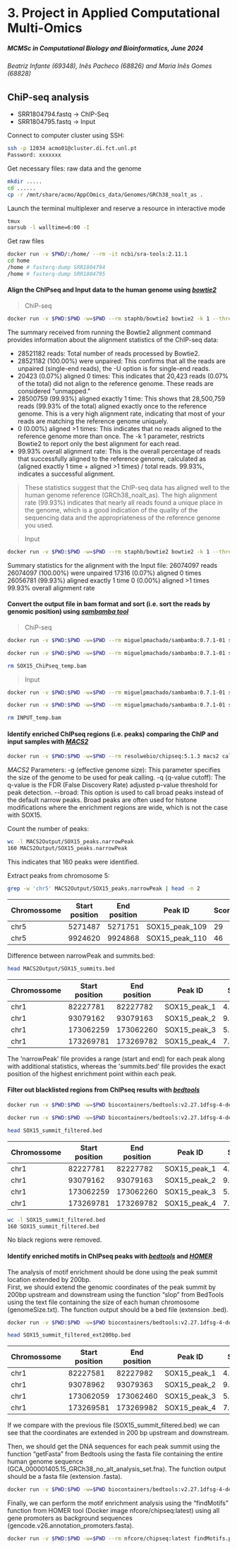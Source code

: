 # 3. Project in Applied Computational Multi-Omics
##### _MCMSc in Computational Biology and Bioinformatics, June 2024_
###### _Beatriz Infante (69348), Inês Pacheco (68826) and Maria Inês Gomes (68828)_

## ChiP-seq analysis

- SRR1804794.fastq -> ChIP-Seq
- SRR1804795.fastq -> Input

Connect to computer cluster using SSH:
```sh
ssh -p 12034 acmo01@cluster.di.fct.unl.pt
Password: xxxxxxx
```

Get necessary files: raw data and the genome
```sh
mkdir .....
cd ......
cp -r /mnt/share/acmo/AppCOmics_data/Genomes/GRCh38_noalt_as .
```

Launch the terminal multiplexer and reserve a resource in interactive mode
```sh
tmux
oarsub -l walltime=6:00 -I
```

Get raw files
```sh
docker run -v $PWD/:/home/ --rm -it ncbi/sra-tools:2.11.1
cd home
/home # fasterq-dump SRR1804794
/home # fasterq-dump SRR1804795
```

#### Align the ChIPseq and Input data to the human genome using [*bowtie2*][bowtie2]
> ChiP-seq

```sh
docker run -v $PWD:$PWD -w=$PWD --rm staphb/bowtie2 bowtie2 -k 1 --threads 10 -x ./Genomes/GRCh38_noalt_as/GRCh38_noalt_as -U SRR1804794.fastq -S SOX15_ChiPseq.sam
```

The summary received from running the Bowtie2 alignment command provides information about the alignment statistics of the ChIP-seq data:
- 28521182 reads: Total number of reads processed by Bowtie2.
- 28521182 (100.00%) were unpaired: This confirms that all the reads are unpaired (single-end reads), the -U option is for single-end reads.
- 20423 (0.07%) aligned 0 times: This indicates that 20,423 reads (0.07% of the total) did not align to the reference genome. These reads are considered "unmapped."
- 28500759 (99.93%) aligned exactly 1 time: This shows that 28,500,759 reads (99.93% of the total) aligned exactly once to the reference genome. This is a very high alignment rate, indicating that most of your reads are matching the reference genome uniquely.
- 0 (0.00%) aligned >1 times: This indicates that no reads aligned to the reference genome more than once. The -k 1 parameter, restricts Bowtie2 to report only the best alignment for each read.
- 99.93% overall alignment rate: This is the overall percentage of reads that successfully aligned to the reference genome, calculated as (aligned exactly 1 time + aligned >1 times) / total reads. 99.93%, indicates a successful alignment.

> These statistics suggest that the ChIP-seq data has aligned well to the human genome reference (GRCh38_noalt_as). The high alignment rate (99.93%) indicates that nearly all reads found a unique place in the genome, which is a good indication of the quality of the sequencing data and the appropriateness of the reference genome you used.


> Input
```sh
docker run -v $PWD:$PWD -w=$PWD --rm staphb/bowtie2 bowtie2 -k 1 --threads 10 -x ./Genomes/GRCh38_noalt_as/GRCh38_noalt_as -U SRR1804795.fastq -S INPUT.sam
```
Summary statistics for the alignment with the Input file:
26074097 reads
26074097 (100.00%) were unpaired
17316 (0.07%) aligned 0 times
26056781 (99.93%) aligned exactly 1 time
0 (0.00%) aligned >1 times
99.93% overall alignment rate


#### Convert the output file in bam format and sort (i.e. sort the reads by genomic position) using [*sambamba tool*][sam]
> ChiP-seq

```sh
docker run -v $PWD:$PWD -w=$PWD --rm miguelpmachado/sambamba:0.7.1-01 sambamba view -t 10 -S -f bam SOX15_ChiPseq.sam -o SOX15_ChiPseq_temp.bam   

docker run -v $PWD:$PWD -w=$PWD --rm miguelpmachado/sambamba:0.7.1-01 sambamba sort -t 10 -o SOX15_ChiPseq.bam SOX15_ChiPseq_temp.bam

rm SOX15_ChiPseq_temp.bam
```
> Input

```sh
docker run -v $PWD:$PWD -w=$PWD --rm miguelpmachado/sambamba:0.7.1-01 sambamba view -t 10 -S -f bam INPUT.sam -o INPUT_temp.bam

docker run -v $PWD:$PWD -w=$PWD --rm miguelpmachado/sambamba:0.7.1-01 sambamba sort -t 10 -o INPUT.bam INPUT_temp.bam

rm INPUT_temp.bam
```


#### Identify enriched ChIPseq regions (i.e. peaks) comparing the ChIP and input samples with [*MACS2*][macs2]

```sh
docker run -v $PWD:$PWD -w=$PWD --rm resolwebio/chipseq:5.1.3 macs2 callpeak -t SOX15_ChiPseq.bam -c INPUT.bam -f BAM -g 2.7e9 -q 0.05 -n SOX15 --outdir MACS2Output
```
*MACS2* Parameters:
-g (effective genome size): This parameter specifies the size of the genome to be used for peak calling. 
-q (q-value cutoff): The q-value is the FDR (False Discovery Rate) adjusted p-value threshold for peak detection.
--broad: This option is used to call broad peaks instead of the default narrow peaks. Broad peaks are often used for histone modifications where the enrichment regions are wide, which is not the case with SOX15.

Count the number of peaks:
```sh
wc -l MACS2Output/SOX15_peaks.narrowPeak
160 MACS2Output/SOX15_peaks.narrowPeak
```
This indicates that 160 peaks were identified.

Extract peaks from chromosome 5:
```sh
grep -w 'chr5' MACS2Output/SOX15_peaks.narrowPeak | head -n 2
```

| Chromossome | Start position | End position | Peak ID | Score |Strand |signalValue |pValue |qvalue |peak |
| ------ | ------ | ------ | ------ | ------ |------ |------ |------ |------ |------ |
| chr5   | 5271487| 5271751|SOX15_peak_109| 29| . | 4.34577|7.84899|2.92391  | 85
| chr5   | 9924620|9924868 | SOX15_peak_110| 46| . |4.27126 |10.05897  | 4.65962 | 75

Difference between narrowPeak and summits.bed:
```sh
head MACS2Output/SOX15_summits.bed
```
| Chromossome | Start position | End position | Peak ID | Score |
| ------ | ------ | ------ | ------ | ------ |
| chr1 | 82227781 | 82227782|SOX15_peak_1| 4.02574
| chr1 |93079162  |93079163 | SOX15_peak_2| 9.87931
| chr1 | 173062259 |173062260 | SOX15_peak_3|5.46890
| chr1 |173269781  |173269782 | SOX15_peak_4|7.58579

The 'narrowPeak' file provides a range (start and end) for each peak along with additional statistics, whereas the 'summits.bed' file provides the exact position of the highest enrichment point within each peak.


#### Filter out blacklisted regions from ChIPseq results with [*bedtools*][bedtools]
```sh
docker run -v $PWD:$PWD -w=$PWD biocontainers/bedtools:v2.27.1dfsg-4-deb_cv1 bedtools intersect -v -a MACS2Output/SOX15_peaks.narrowPeak -b Genomes/hg38.blacklist.bed > SOX15_peaks_filtered.bed

docker run -v $PWD:$PWD -w=$PWD biocontainers/bedtools:v2.27.1dfsg-4-deb_cv1 bedtools intersect -v -a MACS2Output/SOX15_summits.bed -b Genomes/hg38.blacklist.bed > SOX15_summit_filtered.bed
```

```sh
head SOX15_summit_filtered.bed
```
| Chromossome | Start position | End position | Peak ID | Score |
| ------ | ------ | ------ | ------ | ------ |
| chr1 | 82227781 | 82227782|SOX15_peak_1| 4.02574
| chr1 |93079162  |93079163 | SOX15_peak_2| 9.87931
| chr1 | 173062259 |173062260 | SOX15_peak_3|5.46890
| chr1 |173269781  |173269782 | SOX15_peak_4|7.58579

```sh
wc -l SOX15_summit_filtered.bed
160 SOX15_summit_filtered.bed
```
No black regions were removed.

#### Identify enriched motifs in ChIPseq peaks with [*bedtools*][bedtools] and [*HOMER*][homer]

The analysis of motif enrichment should be done using the peak summit location extended by 200bp.  
First, we should extend the genomic coordinates of the peak summit by 200bp upstream and downstream using the function “slop” from BedTools using the text file containing the size of each human chromosome (genomeSize.txt). The function output should be a bed file (extension .bed). 

```sh
docker run -v $PWD:$PWD -w=$PWD biocontainers/bedtools:v2.27.1dfsg-4-deb_cv1 bedtools slop -i SOX15_summit_filtered.bed -g Genomes/genomeSize.txt -b 200 > SOX15_summit_filtered_ext200bp.bed
```
```sh
head SOX15_summit_filtered_ext200bp.bed
```

| Chromossome | Start position | End position | Peak ID | Score |
| ------ | ------ | ------ | ------ | ------ |
| chr1 | 82227581 | 82227982|SOX15_peak_1| 4.02574
| chr1 |93078962  |93079363 | SOX15_peak_2| 9.87931
| chr1 | 173062059 |173062460 | SOX15_peak_3|5.46890
| chr1 |173269581  |173269982 | SOX15_peak_4|7.58579

If we compare with the previous file (SOX15_summit_filtered.bed) we can see that the coordinates are extended in 200 bp upstream and downstream.

Then, we should get the DNA sequences for each peak summit using the function “getFasta” from Bedtools using the fasta file containing the entire human genome sequence (GCA_000001405.15_GRCh38_no_alt_analysis_set.fna). The function output should be a fasta file (extension .fasta). 
```sh
docker run -v $PWD:$PWD -w=$PWD biocontainers/bedtools:v2.27.1dfsg-4-deb_cv1 bedtools getfasta -fi Genomes/GCA_000001405.15_GRCh38_no_alt_analysis_set.fna -bed SOX15_summit_filtered_ext200bp.bed > SOX15_summit_filtered_ext200bp.fasta
```

Finally, we can perform the motif enrichment analysis using the “findMotifs” function from HOMER tool (Docker image nfcore/chipseq:latest) using all gene promoters as background sequences (gencode.v26.annotation_promoters.fasta). 

```sh
docker run -v $PWD:$PWD -w=$PWD --rm nfcore/chipseq:latest findMotifs.pl SOX15_summit_filtered_ext200bp.fasta fasta HOMER -fasta Genomes/gencode.v26.annotation_promoters.fasta
```

   [Git]: <https://github.com/mivgomes/ACM-OM_project/blob/d73c88e983dd7cd38d810a5051dc977c1cf42b2c/ChiP-seq_SOX15>
   [bowtie2]: <https://bowtie-bio.sourceforge.net/bowtie2/index.shtml>
   [sam]: <https://lomereiter.github.io/sambamba/docs/sambamba-view.html>
   [macs2]: <https://hbctraining.github.io/Intro-to-ChIPseq/lessons/05_peak_calling_macs.html>
   [bedtools]: <https://bedtools.readthedocs.io/en/latest/>
   [homer]: <http://homer.ucsd.edu/homer/motif/fasta.html>

